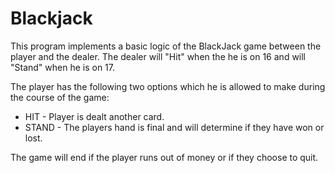# Blackjack

This program implements a basic logic of the BlackJack game between the player and the dealer. 
The dealer will "Hit" when the he is on 16 and will "Stand" when he is on 17. 

The player has the following two options which he is allowed to make during the course of the game:

- HIT - Player is dealt another card.
- STAND - The players hand is final and will determine if they have won or lost.

The game will end if the player runs out of money or if they choose to quit. 
